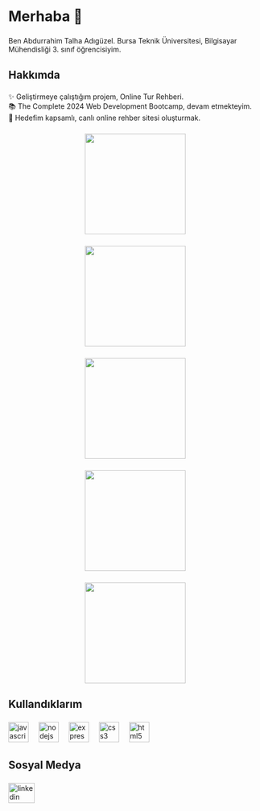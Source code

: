<h1 align="left">Merhaba 👋</h1>

###

<p align="left">Ben Abdurrahim Talha Adıgüzel. Bursa Teknik Üniversitesi, Bilgisayar Mühendisliği 3. sınıf öğrencisiyim.</p>

###

<h2 align="left">Hakkımda</h2>

###

<p align="left">✨ Geliştirmeye çalıştığım projem, Online Tur Rehberi.<br>📚 The Complete 2024 Web Development Bootcamp, devam etmekteyim.<br>🎯 Hedefim kapsamlı, canlı online rehber sitesi oluşturmak.</p>

###

<div align="center">
  <img height="200" src="https://private-user-images.githubusercontent.com/132337814/341562099-606a3fc8-7aa0-41c1-ba9f-d9efc0b6e00c.png?jwt=eyJhbGciOiJIUzI1NiIsInR5cCI6IkpXVCJ9.eyJpc3MiOiJnaXRodWIuY29tIiwiYXVkIjoicmF3LmdpdGh1YnVzZXJjb250ZW50LmNvbSIsImtleSI6ImtleTUiLCJleHAiOjE3MTg5MTc0OTcsIm5iZiI6MTcxODkxNzE5NywicGF0aCI6Ii8xMzIzMzc4MTQvMzQxNTYyMDk5LTYwNmEzZmM4LTdhYTAtNDFjMS1iYTlmLWQ5ZWZjMGI2ZTAwYy5wbmc_WC1BbXotQWxnb3JpdGhtPUFXUzQtSE1BQy1TSEEyNTYmWC1BbXotQ3JlZGVudGlhbD1BS0lBVkNPRFlMU0E1M1BRSzRaQSUyRjIwMjQwNjIwJTJGdXMtZWFzdC0xJTJGczMlMkZhd3M0X3JlcXVlc3QmWC1BbXotRGF0ZT0yMDI0MDYyMFQyMDU5NTdaJlgtQW16LUV4cGlyZXM9MzAwJlgtQW16LVNpZ25hdHVyZT0wMjFhY2Y1MTE0YzgwMmZmYmZjNDQ5NDRhYjc5YjQ0NDM3YTYzZGQzN2M4ZGFjNDNhMDYwMDQ0Y2VkMTViODkxJlgtQW16LVNpZ25lZEhlYWRlcnM9aG9zdCZhY3Rvcl9pZD0wJmtleV9pZD0wJnJlcG9faWQ9MCJ9.EYFTImpSJNzv69aQtXt_0e_K7yheOIATPhLg79Xhc5w"  />
</div>

###

<div align="center">
  <img height="200" src="https://private-user-images.githubusercontent.com/132337814/341562943-5cece025-46dc-4c4e-88ef-41bd6876173e.png?jwt=eyJhbGciOiJIUzI1NiIsInR5cCI6IkpXVCJ9.eyJpc3MiOiJnaXRodWIuY29tIiwiYXVkIjoicmF3LmdpdGh1YnVzZXJjb250ZW50LmNvbSIsImtleSI6ImtleTUiLCJleHAiOjE3MTg5MTc0OTcsIm5iZiI6MTcxODkxNzE5NywicGF0aCI6Ii8xMzIzMzc4MTQvMzQxNTYyOTQzLTVjZWNlMDI1LTQ2ZGMtNGM0ZS04OGVmLTQxYmQ2ODc2MTczZS5wbmc_WC1BbXotQWxnb3JpdGhtPUFXUzQtSE1BQy1TSEEyNTYmWC1BbXotQ3JlZGVudGlhbD1BS0lBVkNPRFlMU0E1M1BRSzRaQSUyRjIwMjQwNjIwJTJGdXMtZWFzdC0xJTJGczMlMkZhd3M0X3JlcXVlc3QmWC1BbXotRGF0ZT0yMDI0MDYyMFQyMDU5NTdaJlgtQW16LUV4cGlyZXM9MzAwJlgtQW16LVNpZ25hdHVyZT05MjM5NDg1NDEzNzBjZTkyOTZiMGQ5Y2RmMjZiNDJlY2QwMjQyNzU5YmUyMWU5YjRjZjk5NzAyYTIwMGZhMjEwJlgtQW16LVNpZ25lZEhlYWRlcnM9aG9zdCZhY3Rvcl9pZD0wJmtleV9pZD0wJnJlcG9faWQ9MCJ9.uEhoxLFYGjzdOMp1uRoQMphq39gtJf3Jq-0zW11aKMk"  />
</div>

###

<div align="center">
  <img height="200" src="https://private-user-images.githubusercontent.com/132337814/341562965-f4528802-844f-4570-ada5-f1c5dfa2965e.png?jwt=eyJhbGciOiJIUzI1NiIsInR5cCI6IkpXVCJ9.eyJpc3MiOiJnaXRodWIuY29tIiwiYXVkIjoicmF3LmdpdGh1YnVzZXJjb250ZW50LmNvbSIsImtleSI6ImtleTUiLCJleHAiOjE3MTg5MTc0OTcsIm5iZiI6MTcxODkxNzE5NywicGF0aCI6Ii8xMzIzMzc4MTQvMzQxNTYyOTY1LWY0NTI4ODAyLTg0NGYtNDU3MC1hZGE1LWYxYzVkZmEyOTY1ZS5wbmc_WC1BbXotQWxnb3JpdGhtPUFXUzQtSE1BQy1TSEEyNTYmWC1BbXotQ3JlZGVudGlhbD1BS0lBVkNPRFlMU0E1M1BRSzRaQSUyRjIwMjQwNjIwJTJGdXMtZWFzdC0xJTJGczMlMkZhd3M0X3JlcXVlc3QmWC1BbXotRGF0ZT0yMDI0MDYyMFQyMDU5NTdaJlgtQW16LUV4cGlyZXM9MzAwJlgtQW16LVNpZ25hdHVyZT00Y2EwNmJmMjMzOTM5NGUwMTUwNWUxNTk1ZjBkZjBhZDg4MTNhNWU2YmEzNmIxNTEyZTgzYWQyZjdlMTdiNzE3JlgtQW16LVNpZ25lZEhlYWRlcnM9aG9zdCZhY3Rvcl9pZD0wJmtleV9pZD0wJnJlcG9faWQ9MCJ9.WCpW-sUhYh9d6HtjmVO8GqcvjNamDkKc9-Tl9_L2XUE"  />
</div>

###

<div align="center">
  <img height="200" src="https://private-user-images.githubusercontent.com/132337814/341562978-d62397b7-9301-4f1b-afd8-adb356336fc4.png?jwt=eyJhbGciOiJIUzI1NiIsInR5cCI6IkpXVCJ9.eyJpc3MiOiJnaXRodWIuY29tIiwiYXVkIjoicmF3LmdpdGh1YnVzZXJjb250ZW50LmNvbSIsImtleSI6ImtleTUiLCJleHAiOjE3MTg5MTc0OTcsIm5iZiI6MTcxODkxNzE5NywicGF0aCI6Ii8xMzIzMzc4MTQvMzQxNTYyOTc4LWQ2MjM5N2I3LTkzMDEtNGYxYi1hZmQ4LWFkYjM1NjMzNmZjNC5wbmc_WC1BbXotQWxnb3JpdGhtPUFXUzQtSE1BQy1TSEEyNTYmWC1BbXotQ3JlZGVudGlhbD1BS0lBVkNPRFlMU0E1M1BRSzRaQSUyRjIwMjQwNjIwJTJGdXMtZWFzdC0xJTJGczMlMkZhd3M0X3JlcXVlc3QmWC1BbXotRGF0ZT0yMDI0MDYyMFQyMDU5NTdaJlgtQW16LUV4cGlyZXM9MzAwJlgtQW16LVNpZ25hdHVyZT05OWQxZDY0ZTk5ZWU3YThlMjU5YmVlNDBkYjBmODI3N2FmODlhMGQxNDBjNGIyZjgzZTY2MDBhM2Y1OTExMTA5JlgtQW16LVNpZ25lZEhlYWRlcnM9aG9zdCZhY3Rvcl9pZD0wJmtleV9pZD0wJnJlcG9faWQ9MCJ9.X2HF9PDKFRgZrPLgCLKLdEXhwc-HV4-Uqe0_m1yVQPs"  />
</div>

###

<div align="center">
  <img height="200" src="https://private-user-images.githubusercontent.com/132337814/341563001-910e616a-a067-4b9a-b69d-c40acc34e2e2.png?jwt=eyJhbGciOiJIUzI1NiIsInR5cCI6IkpXVCJ9.eyJpc3MiOiJnaXRodWIuY29tIiwiYXVkIjoicmF3LmdpdGh1YnVzZXJjb250ZW50LmNvbSIsImtleSI6ImtleTUiLCJleHAiOjE3MTg5MTc0OTcsIm5iZiI6MTcxODkxNzE5NywicGF0aCI6Ii8xMzIzMzc4MTQvMzQxNTYzMDAxLTkxMGU2MTZhLWEwNjctNGI5YS1iNjlkLWM0MGFjYzM0ZTJlMi5wbmc_WC1BbXotQWxnb3JpdGhtPUFXUzQtSE1BQy1TSEEyNTYmWC1BbXotQ3JlZGVudGlhbD1BS0lBVkNPRFlMU0E1M1BRSzRaQSUyRjIwMjQwNjIwJTJGdXMtZWFzdC0xJTJGczMlMkZhd3M0X3JlcXVlc3QmWC1BbXotRGF0ZT0yMDI0MDYyMFQyMDU5NTdaJlgtQW16LUV4cGlyZXM9MzAwJlgtQW16LVNpZ25hdHVyZT1kYjU3Yzk0NjU0YTdlMTljYTEzZGRiMjY5YjNmYTk4NjE2MjY0YjA0NWM0YTYzMWRlNjVhM2IzMGE5NTRhNDQ4JlgtQW16LVNpZ25lZEhlYWRlcnM9aG9zdCZhY3Rvcl9pZD0wJmtleV9pZD0wJnJlcG9faWQ9MCJ9.Tfd-aaXvt-O4Lbp5Z7HqwmoyEkYqyiYfvzRXzwQz7JQ"  />
</div>

###

<h2 align="left">Kullandıklarım</h2>

###

<div align="left">
  <img src="https://cdn.jsdelivr.net/gh/devicons/devicon/icons/javascript/javascript-original.svg" height="40" alt="javascript logo"  />
  <img width="12" />
  <img src="https://cdn.jsdelivr.net/gh/devicons/devicon/icons/nodejs/nodejs-original.svg" height="40" alt="nodejs logo"  />
  <img width="12" />
  <img src="https://cdn.jsdelivr.net/gh/devicons/devicon/icons/express/express-original.svg" height="40" alt="express logo"  />
  <img width="12" />
  <img src="https://cdn.jsdelivr.net/gh/devicons/devicon/icons/css3/css3-original.svg" height="40" alt="css3 logo"  />
  <img width="12" />
  <img src="https://cdn.jsdelivr.net/gh/devicons/devicon/icons/html5/html5-original.svg" height="40" alt="html5 logo"  />
</div>

###

<h2 align="left">Sosyal Medya</h2>

###

<div align="left">
  <a href="https://www.linkedin.com/in/talha-ad%C4%B1g%C3%BCzel-4a7761225/" target="_blank">
    <img src="https://raw.githubusercontent.com/maurodesouza/profile-readme-generator/master/src/assets/icons/social/linkedin/default.svg" width="52" height="40" alt="linkedin logo"  />
  </a>
</div>

###
